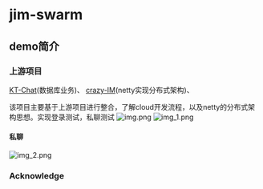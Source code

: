 # jim-swarm
## demo简介
### 上游项目
[KT-Chat](https://github1s.com/KimTou/KT-Chat)(数据库业务)、
[crazy-IM](https://gitee.com/crazymaker/crazy_tourist_circle__im)(netty实现分布式架构)、

该项目主要基于上游项目进行整合，了解cloud开发流程，以及netty的分布式架构思想。实现登录测试，私聊测试
![img.png](img.png)
![img_1.png](img_1.png)
#### 私聊
![img_2.png](img_2.png)

### Acknowledge
